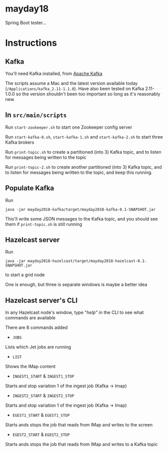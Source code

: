 # mayday18
Spring Boot tester...

# Instructions

## Kafka
You'll need Kafka installed, from [Apache Kafka](https://kafka.apache.org/quickstart)

The scripts assume a Mac and the latest version available today (`/Applications/kafka_2.11-1.1.0`). Have also been tested on Kafka 2.11-1.0.0 so the version shouldn't been too important so long as it's reasonably new.

## In `src/main/scripts`

Run `start-zookeeper.sh` to start one Zookeeper config server

Run `start-kafka-0.sh`, `start-kafka-1.sh` and `start-kafka-2.sh` to start three Kafka brokers

Run `print-topic.sh` to create a partitioned (into 3) Kafka topic, and to listen for messages being written to the topic

Run `print-topic-2.sh` to create another partitioned (into 3) Kafka topic, and to listen for messages being written to the topic, and keep this running.

## Populate Kafka

Run 

```
java -jar mayday2018-kafka/target/mayday2018-kafka-0.1-SNAPSHOT.jar
```

This'll write some JSON messages to the Kafka topic, and you should see them if `print-topic.sh` is still running

## Hazelcast server 

Run

```
java -jar mayday2018-hazelcast/target/mayday2018-hazelcast-0.1-SNAPSHOT.jar
```

to start a grid node

One is enough, but three is separate windows is maybe a better idea

## Hazelcast server's CLI

In any Hazelcast node's window, type "*help*" in the CLI to see what commands are available

There are 8 commands added

* `JOBS`

Lists which Jet jobs are running

* `LIST`

Shows the IMap content

* `INGEST1_START` & `INGEST1_STOP`

Starts and stop variation 1 of the ingest job (Kafka -> Imap)

* `INGEST2_START` & `INGEST2_STOP`

Starts and stop variation 1 of the ingest job (Kafka -> Imap)

* `EGEST1_START` & `EGEST1_STOP`

Starts ands stops the job that reads from IMap and writes to the screen

* `EGEST2_START` & `EGEST2_STOP`

Starts ands stops the job that reads from IMap and writes to a Kafka topic
